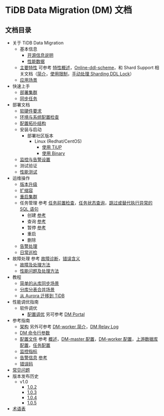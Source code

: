 # TiDB Data Migration (DM) 文档

<!-- markdownlint-disable MD007 -->
<!-- markdownlint-disable MD032 -->

## 文档目录

+ 关于 TiDB Data Migration
  + 基本信息
    - [开源信息说明](licensing.md)
    - [性能数据](performance.md)
  - [主要特性](key-features.md)  可参考 [特性概述](feature-overview.md)，[Online-ddl-scheme](feature-online-ddl-scheme.md)，和 Shard Support 相关文档（[简介](feature-shard-merge.md)，[使用限制](feature-shard-merge.md#使用限制)，[手动处理 Sharding DDL Lock](feature-manually-handling-sharding-ddl-locks.md)）
  - [应用场景](scenarios.md)
+ 快速上手
  - [部署集群](quick-start-with-dm.md)
  - [同步任务](replicate-data-using-dm.md)
+ 部署文档
  - [软硬件要求](hardware-and-software-requirements.md)
  - [环境与系统配置检查](system-configuration-check.md)
  - [配置拓扑结构](configure-topology.md)
  + 安装与启动
    + 部署社区版本
      + Linux (Redhat/CentOS)
        - [使用 TiUP](deploy-a-dm-cluster-using-tiup.md)
        - [使用 Binary](deploy-a-dm-cluster-using-binary.md)
  + [监控与告警设置](monitor-a-dm-cluster.md)
  + 测试验证
  + [性能测试](benchmark-v1.0-ga.md)
+ 运维操作
  - [版本升级](dm-upgrade.md)
  - [扩缩容](scale-a-dm-cluster.md)
  - [重启集群](cluster-operations.md#重启集群组件)
  + 任务管理 参考 [任务前置检查](precheck.md)，[任务状态查询](query-status.md)，[跳过或替代执行异常的 SQL 语句](skip-or-replace-abnormal-sql-statements.md)
    - 创建 [参考](manage-replication-tasks.md##创建数据同步任务)
    - 查询 [参考](manage-replication-tasks.md#查询数据同步任务状态)
    - 暂停 [参考](manage-replication-tasks.md#暂停数据同步任务)
    - 重启
    - 删除
  - [告警处理](handle-alerts.md)
  - [日常巡检](daily-check.md)
+ 故障处理 参考 [故障诊断](troubleshoot-dm.md)，[错误含义](error-system.md)
  - [故障及处理方法](error-handling.md)
  - [性能问题及处理方法](handle-performance-issues.md)
+ 教程
  - [简单的从库同步场景](usage-scenario-simple-replication.md)
  - [分库分表合并场景](usage-scenario-shard-merge.md)
  - [从 Aurora 迁移到 TiDB](migrate-from-mysql-aurora.md)
+ 性能调优指南
  + 软件调优
    - [配置调优](tune-configuration.md) 另可参考 [DM Portal](dm-portal.md)
+ 参考指南
  - [架构](overview.md#dm-架构) 另外可参考 [DM-worker 简介](dm-worker-intro.md)，[DM Relay Log](relay-log.md)
  - [DM 命令行参数](command-line-flags.md)
  - [配置文件](configuration-file.md) 参考 [概述](config-overview.md)，[DM-master 配置](dm-master-configuration-file.md)，[DM-worker 配置](dm-worker-configuration-file.md)，[上游数据库配置](source-configuration-file.md)，[任务配置](task-configuration-file.md)
  - [监控指标](monitor-a-dm-cluster.md)
  - [告警信息](alert-rules.md) [参考](monitor-a-dm-cluster.md)
  - [错误码](error-codes.md)
+ [常见问题](faq.md)
+ 版本发布历史
  + v1.0
    - [1.0.2](releases/1.0.2.md)
    - [1.0.3](releases/1.0.3.md)
    - [1.0.4](releases/1.0.4.md)
    - [1.0.5](releases/1.0.5.md)
+ [术语表](glossary.md)
